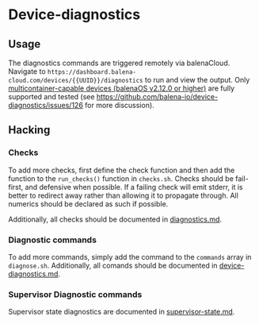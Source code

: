 # Device-diagnostics

## Usage
The diagnostics commands are triggered remotely via balenaCloud. Navigate to
`https://dashboard.balena-cloud.com/devices/{{UUID}}/diagnostics` to run and view the output.  Only
[multicontainer-capable devices (balenaOS v2.12.0 or higher)](https://www.balena.io/docs/learn/develop/multicontainer/)
are fully supported and tested (see https://github.com/balena-io/device-diagnostics/issues/126 for more discussion).

## Hacking

### Checks

To add more checks, first define the check function and then add the function to the `run_checks()` function in `checks.sh`.
Checks should be fail-first, and defensive when possible. If a failing check will emit stderr, it is better to redirect
away rather than allowing it to propagate through. All numerics should be declared as such if possible.

Additionally, all checks should be documented in [diagnostics.md](./diagnostics.md).

### Diagnostic commands

To add more commands, simply add the command  to the `commands` array in `diagnose.sh`. Additionally, all comands should be documented in [device-diagnostics.md](./device-diagnostics.md).

### Supervisor Diagnostic commands

Supervisor state diagnostics are documented in [supervisor-state.md](./supervisor-state.md).

